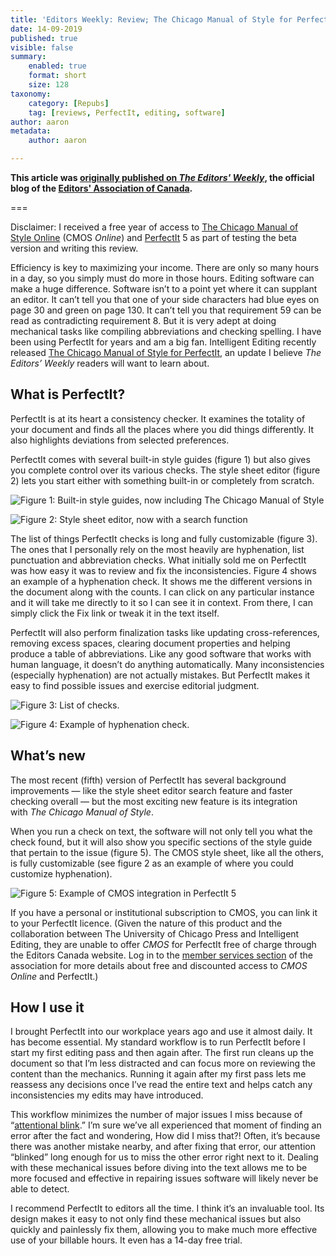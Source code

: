 ```yaml
---
title: 'Editors Weekly: Review; The Chicago Manual of Style for PerfectIt'
date: 14-09-2019
published: true
visible: false
summary:
    enabled: true
    format: short
    size: 128
taxonomy:
    category: [Repubs]
    tag: [reviews, PerfectIt, editing, software]
author: aaron
metadata:
    author: aaron

---
```


**This article was [originally published on *The Editors' Weekly*](https://blog.editors.ca/?p=9587), the official blog of the [Editors' Association of Canada](http://editors.ca).**

===

Disclaimer: I received a free year of access to [The Chicago Manual of
Style Online](https://www.chicagomanualofstyle.org/home.html) (CMOS *Online*)
and [PerfectIt](https://intelligentediting.com/) 5 as part of testing the beta
version and writing this review.

Efficiency is key to maximizing your income. There are only so many hours in a
day, so you simply must do more in those hours. Editing software can make a huge
difference. Software isn’t to a point yet where it can supplant an editor. It
can’t tell you that one of your side characters had blue eyes on page 30 and
green on page 130. It can’t tell you that requirement 59 can be read as
contradicting requirement 8. But it is very adept at doing mechanical tasks like
compiling abbreviations and checking spelling. I have been using PerfectIt for
years and am a big fan. Intelligent Editing recently released [The Chicago
Manual of Style for
PerfectIt](https://intelligentediting.com/product/whats-new/), an update I
believe *The Editors’ Weekly* readers will want to learn about.

## What is PerfectIt?

PerfectIt is at its heart a consistency checker. It examines the totality of
your document and finds all the places where you did things differently. It also
highlights deviations from selected preferences.

PerfectIt comes with several built-in style guides (figure 1) but also gives you
complete control over its various checks. The style sheet editor (figure 2) lets
you start either with something built-in or completely from scratch.

![Figure 1: Built-in style guides, now including *The Chicago Manual of Style*](figure01.png)

![Figure 2: Style sheet editor, now with a search function](figure02.png)

The list of things PerfectIt checks is long and fully customizable (figure 3).
The ones that I personally rely on the most heavily are hyphenation, list
punctuation and abbreviation checks. What initially sold me on PerfectIt was how
easy it was to review and fix the inconsistencies. Figure 4 shows an example of
a hyphenation check. It shows me the different versions in the document along
with the counts. I can click on any particular instance and it will take me
directly to it so I can see it in context. From there, I can simply click the
Fix link or tweak it in the text itself.

PerfectIt will also perform finalization tasks like updating cross-references,
removing excess spaces, clearing document properties and helping produce a table
of abbreviations. Like any good software that works with human language, it
doesn’t do anything automatically. Many inconsistencies (especially hyphenation)
are not actually mistakes. But PerfectIt makes it easy to find possible issues
and exercise editorial judgment.

![Figure 3: List of checks.](figure03.png)

![Figure 4: Example of hyphenation check.](figure04.png)

## What’s new

The most recent (fifth) version of PerfectIt has several background improvements
— like the style sheet editor search feature and faster checking overall — but
the most exciting new feature is its integration with *The Chicago Manual of
Style*.

When you run a check on text, the software will not only tell you what the check
found, but it will also show you specific sections of the style guide that
pertain to the issue (figure 5). The CMOS style sheet, like all the others, is
fully customizable (see figure 2 as an example of where you could customize
hyphenation).

![Figure 5: Example of CMOS integration in PerfectIt 5](figure05.png)

If you have a personal or institutional subscription to CMOS, you can link it to
your PerfectIt licence. (Given the nature of this product and the collaboration
between The University of Chicago Press and Intelligent Editing, they are unable
to offer *CMOS* for PerfectIt free of charge through the Editors Canada website.
Log in to the [member services
section](https://www.editors.ca/members/services/chicago-manual-style-online) of
the association for more details about free and discounted access to *CMOS
Online* and PerfectIt.)

## How I use it

I brought PerfectIt into our workplace years ago and use it almost daily. It has
become essential. My standard workflow is to run PerfectIt before I start my
first editing pass and then again after. The first run cleans up the document so
that I’m less distracted and can focus more on reviewing the content than the
mechanics. Running it again after my first pass lets me reassess any decisions
once I’ve read the entire text and helps catch any inconsistencies my edits may
have introduced.

This workflow minimizes the number of major issues I miss because of
“[attentional blink](http://www.scholarpedia.org/article/Attentional_blink).”
I’m sure we’ve all experienced that moment of finding an error after the fact
and wondering, How did I miss that?! Often, it’s because there was another
mistake nearby, and after fixing that error, our attention “blinked” long enough
for us to miss the other error right next to it. Dealing with these mechanical
issues before diving into the text allows me to be more focused and effective in
repairing issues software will likely never be able to detect.

I recommend PerfectIt to editors all the time. I think it’s an invaluable tool.
Its design makes it easy to not only find these mechanical issues but also
quickly and painlessly fix them, allowing you to make much more effective use of
your billable hours. It even has a 14-day free trial.
